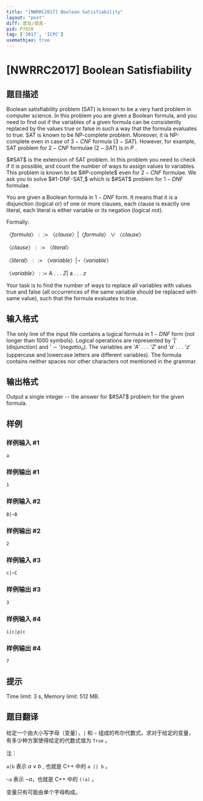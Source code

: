```yaml
---
title: "[NWRRC2017] Boolean Satisfiability"
layout: "post"
diff: 普及/提高-
pid: P7020
tag: ['2017', 'ICPC']
usemathjax: true
---
```


# [NWRRC2017] Boolean Satisfiability
## 题目描述



Boolean satisfiability problem (SAT) is known to be a very hard problem in computer science. In this problem you are given a Boolean formula, and you need to find out if the variables of a given formula can be consistently replaced by the values true or false in such a way that the formula evaluates to true. SAT is known to be NP-complete problem. Moreover, it is NP-complete even in case of $3-CNF$ formula $(3-SAT).$ However, for example, SAT problem for $2-CNF$ formulae $(2-SAT)$ is in $P$ .

$#SAT$ is the extension of SAT problem. In this problem you need to check if it is possible, and count the number of ways to assign values to variables. This problem is known to be $#P-complete$ even for $2-CNF$ formulae. We ask you to solve $#1-DNF-SAT,$ which is $#SAT$ problem for $1-DNF$ formulae.

You are given a Boolean formula in $1-DNF$ form. It means that it is a disjunction (logical or) of one or more clauses, each clause is exactly one literal, each literal is either variable or its negation (logical not).

Formally:

$〈formula〉 ::= 〈clause〉 | 〈formula〉 ∨ 〈clause〉$

$〈clause〉 ::= 〈literal〉$

$〈literal〉 ::= 〈variable〉 | ¬ 〈variable〉$

$〈variable〉 ::=$ A . . . $Z |$ a . . . $z$

Your task is to find the number of ways to replace all variables with values true and false (all occurrences of the same variable should be replaced with same value), such that the formula evaluates to true.


## 输入格式



The only line of the input file contains a logical formula in $1-DNF$ form (not longer than $1000$ symbols). Logical operations are represented by $‘|'$ (disjunction) and $‘ \sim ' (negatio_n).$ The variables are $‘A'$ . . . $‘Z'$ and $‘a'$ . . . $‘z'$ (uppercase and lowercase letters are different variables). The formula contains neither spaces nor other characters not mentioned in the grammar.


## 输出格式



Output a single integer -- the answer for $#SAT$ problem for the given formula.


## 样例

### 样例输入 #1
```
a

```
### 样例输出 #1
```
1

```
### 样例输入 #2
```
B|~B

```
### 样例输出 #2
```
2

```
### 样例输入 #3
```
c|~C

```
### 样例输出 #3
```
3

```
### 样例输入 #4
```
i|c|p|c

```
### 样例输出 #4
```
7

```
## 提示

Time limit: 3 s, Memory limit: 512 MB. 


## 题目翻译

给定一个由大小写字母（变量），``|`` 和 ``~`` 组成的布尔代数式，求对于给定的变量，有多少种方案使得给定的代数式值为 ``True`` 。

注：

``a|b`` 表示 $a\vee b$ , 也就是 C++ 中的 ``a || b`` 。

``~a`` 表示 $\neg a$，也就是 C++ 中的 ``(!a)`` 。

变量只有可能由单个字母构成。

